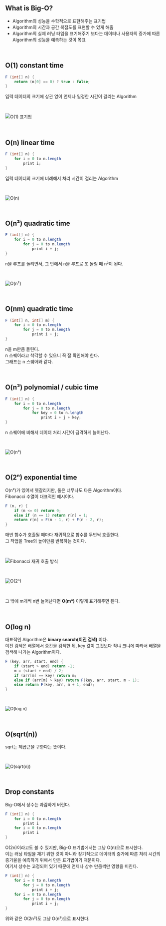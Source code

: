 ## What is Big-O?

- Algorithm의 성능을 수학적으로 표현해주는 표기법
- Algorithm의 시간과 공간 복잡도를 표현할 수 있게 해줌
- Algorithm의 실제 러닝 타임을 표기해주기 보다는 데이터나 사용자의 증가에 따른 Algorithm의 성능을 예측하는 것이 목표

</br>

## O(1) constant time

```java
F (int[] n) {
    return (n[0] == 0) ? true : false;
}
```

입력 데이터의 크기에 상관 없이 언제나 일정한 시간이 걸리는 Algorithm

</br>

![O(1) 표기법](https://user-images.githubusercontent.com/75058239/126889275-a4b4b5ad-19e8-4214-8a50-ab7083c39322.png)

</br>

## O(n) linear time

```java
F (int[] n) {
    for i = 0 to n.length
        print i;
}
```

입력 데이터의 크기에 비례해서 처리 시간이 걸리는 Algorithm

</br>

![O(n)](https://user-images.githubusercontent.com/75058239/126889279-04b2e891-00cb-4a63-8a2f-bee0c04fb2fd.png)

</br>

## O(n²) quadratic time

```java
F (int[] n) {
    for i = 0 to n.length
        for j = 0 to n.length
            print i + j;
}
```

n을 루프를 돌리면서, 그 안에서 n을 루프로 또 돌릴 때 n²이 된다.

</br>

![O(n²)](https://user-images.githubusercontent.com/75058239/126889284-077cf012-0734-43a5-826c-4cbf46baf9c0.png)

</br>

## O(nm) quadratic time

```java
F (int[] n, int[] m) {
    for i = 0 to n.length
        for j = 0 to m.length
            print i + j;
}
```

n을 m만큼 돌린다.  
n 스퀘어라고 착각할 수 있으니 꼭 잘 확인해야 한다.  
그래프는 n 스퀘어와 같다.

</br>

## O(n³) polynomial / cubic time

```java
F (int[] n) {
    for i = 0 to n.length
        for j = 0 to n.length
            for key = 0 to n.length
                print i + j + key;
}
```

n 스퀘어에 비해서 데이터 처리 시간이 급격하게 늘어난다.

</br>

![O(n³)](https://user-images.githubusercontent.com/75058239/126889288-4d154af2-4a39-425c-9fe2-d183773fdad0.png)

</br>

## O(2ⁿ) exponential time

O(n²)가 있어서 헷갈리지만, 둘은 너무나도 다른 Algorithm이다.  
Fibonacci 수열이 대표적인 예시이다.

```java
F (n, r) {
    if (n <= 0) return 0;
    else if (n == 1) return r[n] = 1;
    return r[n] = F(n - 1, r) + F(n - 2, r);
}
```

매번 함수가 호출될 때마다 재귀적으로 함수를 두번씩 호출한다.  
그 작업을 Tree의 높이만큼 반복하는 것이다.

</br>

![Fibonacci 재귀 호출 방식](https://user-images.githubusercontent.com/75058239/126889292-e308fe0b-b88e-42b7-975b-237560f0689e.png)

</br>

![O(2ⁿ)](https://user-images.githubusercontent.com/75058239/126889302-4492ca12-2d04-469b-aab8-90d82e55c032.png)

</br>

그 밖에 m개씩 n번 늘어난다면 **O(mⁿ)** 이렇게 표기해주면 된다.

</br>

## O(log n)

대표적인 Algorithm은 **binary search(이진 검색)** 이다.  
이진 검색은 배열에서 중간을 검색한 뒤, key 값이 그것보다 작냐 크냐에 따라서 배열을 검색해 나가는 Algorithm이다.

```java
F (key, arr, start, end) {
    if (start > end) return -1;
    m = (start + end) / 2;
    if (arr[m] == key) return m;
    else if (arr[m] > key) return F(key, arr, start, m - 1);
    else return F(key, arr, m + 1, end);
}
```

</br>

![O(log n)](https://user-images.githubusercontent.com/75058239/126889295-b58b038a-a048-47d8-93f2-252c168cf9e0.png)

</br>

## O(sqrt(n))

sqrt는 제곱근을 구한다는 뜻이다.

</br>

![O(sqrt(n))](https://user-images.githubusercontent.com/75058239/126889306-a9f30a21-0936-4bb7-acff-7b6006945e4f.png)

</br>

## Drop constants

Big-O에서 상수는 과감하게 버린다.

```java
F (int[] n) {
    for i = 0 to n.length
        print i
    for i = 0 to n.length
        print i
}
```

O(2n)이라고도 볼 수 있지만, Big-O 표기법에서는 그냥 O(n)으로 표시한다.  
이는 러닝 타임을 재기 위한 것이 아니라 장기적으로 데이터의 증가에 따른 처리 시간의 증가율을 예측하기 위해서 만든 표기법이기 때문이다.  
여기서 상수는 고정되어 있기 때문에 언제나 상수 만큼씩만 영향을 미친다.

```java
F (int[] n) {
    for i = 0 to n.length
        for j = 0 to n.length
            print i + j;
    for i = 0 to n.length
        for j = 0 to n.length
            print i + j;
}
```

위와 같은 O(2n²)도 그냥 O(n²)으로 표시한다.
